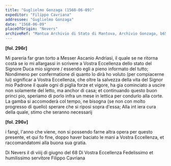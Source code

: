 ```yaml
---
title: "Guglielmo Gonzaga (1568-06-09)"
expeditor: "Filippo Cavriana"
addressee: "Guglielmo Gonzaga"
date: "1568-06-09"
placeOfOrigin: "Nevers"
archiveRef: "Mantua Archivio di Stato di Mantova, Archivio Gonzaga, b654, fols. 296r-296v"
---
```



**[fol. 296r]**

Mi pareria far gran torto a Messer  Ascanio Andriasi, <span class="lb-marker"></span> il quale se ne ritorna costà se io mi allargassi <span class="lb-marker"></span> in scrivere a Vostra Eccellenza  dello stato del Signore  Duca mio <span class="lb-marker"></span> signore / essendo egli a pieno informato del tutto; <span class="lb-marker"></span> Nondimeno per confermatione di quanto lo dirà <span class="lb-marker"></span> ho voluto (per compiacerne lui) significar a Vostra Eccellenza, <span class="lb-marker"></span> che oltre la salvezza della vita del Signor  mio Padrone <span class="lb-marker"></span> il quale ogni di piglia forze et vigore, ha gia <span class="lb-marker"></span> cominciato a uscire non solamente del letto, ma <span class="lb-marker"></span> anchor di casa; et continuando questo buon princi<span class="lb-marker"></span> pio, speriamo di porlo infra un mese in <span class="unclear">lettica</span><span class="lb-marker"></span> per condurlo alla corte. La gamba si accomoderà <span class="lb-marker"></span> col tempo, ne bisogna (se non con molto progresso di <span class="lb-marker"></span> quello) sperare che si riposi sopra d'essa; Alla int<span class="lb-marker"></span> iera cura della quale, stimo che seranno  necessarij


**[fol. 296v]**

i fangi, l'anno che viene, non  si possendo <span class="lb-marker"></span> farne altra opera per questo presente, et qui fo <span class="lb-marker"></span> fine, doppo haver baciato le mani a Vostra Eccellenza, <span class="lb-marker"></span> et raccomandatomi alla buona sua gratia.

Di Nevers il di viiij di giugno del 68<span class="lb-marker"></span> Di Vostra Eccellenza <span class="lb-marker"></span> Fedelissimo  et humilissimo servitore <span class="lb-marker"></span> Filippo Cavriana

